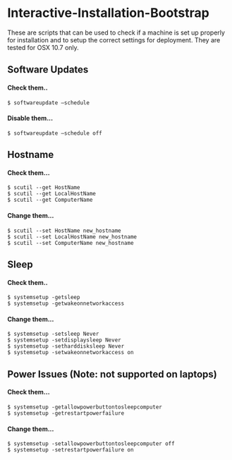 Interactive-Installation-Bootstrap
==================================

These are scripts that can be used to check if a machine is set up properly for installation and to setup the correct settings for deployment. They are tested for OSX 10.7 only.


## Software Updates
#### Check them.. 
    $ softwareupdate —schedule
#### Disable them...
    $ softwareupdate —schedule off
  
## Hostname
#### Check them...
    $ scutil --get HostName 
    $ scutil --get LocalHostName
    $ scutil --get ComputerName
#### Change them...
    $ scutil --set HostName new_hostname
    $ scutil --set LocalHostName new_hostname
    $ scutil --set ComputerName new_hostname
    
## Sleep
#### Check them..
    $ systemsetup -getsleep 
    $ systemsetup -getwakeonnetworkaccess
#### Change them...
    $ systemsetup -setsleep Never
    $ systemsetup -setdisplaysleep Never
    $ systemsetup -setharddisksleep Never
    $ systemsetup -setwakeonnetworkaccess on 
    
## Power Issues (Note: not supported on laptops)
#### Check them...
    $ systemsetup -getallowpowerbuttontosleepcomputer 
    $ systemsetup -getrestartpowerfailure 
#### Change them...
    $ systemsetup -setallowpowerbuttontosleepcomputer off
    $ systemsetup -setrestartpowerfailure on    

